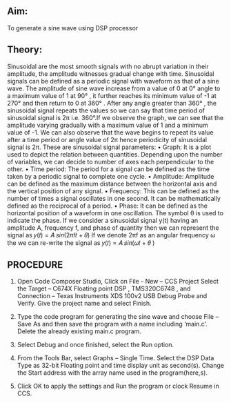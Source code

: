 ## Aim:
 To generate a sine wave using DSP processor
## Theory:
Sinusoidal are the most smooth signals with no abrupt variation in their amplitude, the amplitude witnesses gradual change with time. Sinusoidal signals can be defined as a periodic signal with waveform as that of a sine wave. The amplitude of sine wave increase from a value of 0 at 0° angle to a maximum value of 1 at 90° , it further reaches its minimum value of -1 at 270° and then return to 0 at 360° . After any angle greater than 360° , the sinusoidal signal repeats the values so we can say that time period of sinusoidal signal is 2π i.e. 360°.If we observe the graph, we can see that the amplitude varying gradually with a maximum value of 1 and a minimum value of -1. We can also observe that the wave begins to repeat its value after a time period or angle value of 2π hence periodicity of sinusoidal signal is 2π.
These are sinusoidal signal parameters:
• Graph: It is a plot used to depict the relation between quantities. Depending upon the number of variables, we can decide to number of axes each perpendicular to the other.
• Time period: The period for a signal can be defined as the time taken by a periodic signal to complete one cycle.
• Amplitude: Amplitude can be defined as the maximum distance between the horizontal axis and the vertical position of any signal. 
• Frequency: This can be defined as the number of times a signal oscillates in one second. It can be mathematically defined as the reciprocal of a period.
• Phase: It can be defined as the horizontal position of a waveform in one oscillation. The symbol θ is used to indicate the phase. 
If we consider a sinusoidal signal y(t) having an amplitude A, frequency f, and phase of quantity then we can represent the signal as
                                           𝑦(𝑡) = 𝐴 𝑠𝑖𝑛(2𝜋𝑓𝑡 + 𝜃)
 If we denote 2πf as an angular frequency ω the we can re-write the signal as 
                                            𝑦(𝑡) = 𝐴 𝑠𝑖𝑛(𝜔𝑡 + 𝜃 )



## PROCEDURE 
 
1.	Open Code Composer Studio,
 Click on File -  New – CCS Project 
 Select the Target – C674X Floating point DSP , TMS320C6748 , and  
 Connection – Texas Instruments XDS 100v2 USB Debug Probe and Verify.
 Give  the project name and select Finish. 
2.	Type the code program for generating the sine wave and choose 
 File – Save As and then save the program with a name including ‘main.c’. Delete the already existing main.c program.  
3.	Select Debug and once finished, select the Run option. 

4.	From the Tools Bar, select Graphs – Single Time. 
Select the DSP Data Type as 32-bit Floating point and time display unit as second(s). Change the Start address with the array name used in the program(here,s). 
5.	Click OK to apply the settings and Run the program or clock Resume in CCS. 
